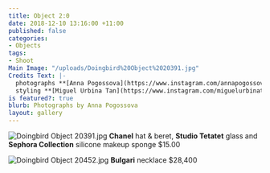 ```yaml
---
title: Object 2:0
date: 2018-12-10 13:16:00 +11:00
published: false
categories:
- Objects
tags:
- Shoot
Main Image: "/uploads/Doingbird%20Object%2020391.jpg"
Credits Text: |-
  photographs **[Anna Pogossova](https://www.instagram.com/annapogossova/)** at **[B&A](https://www.instagram.com/barepsau/)**
  styling **[Miguel Urbina Tan](https://www.instagram.com/miguelurbinatan/)**
is featured?: true
blurb: Photographs by Anna Pogossova
layout: gallery
---
```


![Doingbird Object 20391.jpg](/uploads/Doingbird%20Object%2020391.jpg)
**Chanel** hat & beret, **Studio Tetatet** glass and **Sephora Collection** silicone makeup sponge $15.00

![Doingbird Object 20452.jpg](/uploads/Doingbird%20Object%2020452.jpg)
**Bulgari** necklace $28,400
